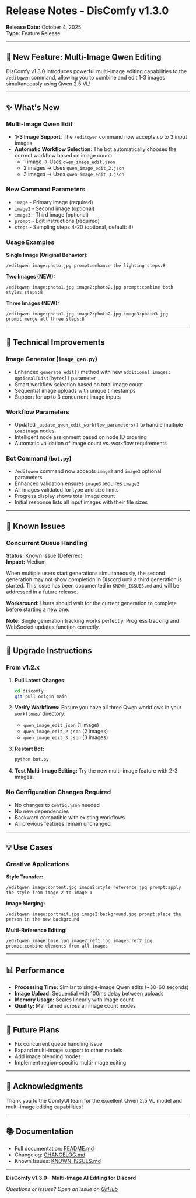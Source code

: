 # Release Notes - DisComfy v1.3.0

**Release Date:** October 4, 2025  
**Type:** Feature Release

---

## 🎉 New Feature: Multi-Image Qwen Editing

DisComfy v1.3.0 introduces powerful multi-image editing capabilities to the `/editqwen` command, allowing you to combine and edit 1-3 images simultaneously using Qwen 2.5 VL!

---

## ✨ What's New

### Multi-Image Qwen Edit
- **1-3 Image Support**: The `/editqwen` command now accepts up to 3 input images
- **Automatic Workflow Selection**: The bot automatically chooses the correct workflow based on image count:
  - 1 image → Uses `qwen_image_edit.json`
  - 2 images → Uses `qwen_image_edit_2.json`
  - 3 images → Uses `qwen_image_edit_3.json`

### New Command Parameters
- `image` - Primary image (required)
- `image2` - Second image (optional)
- `image3` - Third image (optional)
- `prompt` - Edit instructions (required)
- `steps` - Sampling steps 4-20 (optional, default: 8)

### Usage Examples

**Single Image (Original Behavior):**
```
/editqwen image:photo.jpg prompt:enhance the lighting steps:8
```

**Two Images (NEW):**
```
/editqwen image:photo1.jpg image2:photo2.jpg prompt:combine both styles steps:8
```

**Three Images (NEW):**
```
/editqwen image:photo1.jpg image2:photo2.jpg image3:photo3.jpg prompt:merge all three steps:8
```

---

## 🔧 Technical Improvements

### Image Generator (`image_gen.py`)
- Enhanced `generate_edit()` method with new `additional_images: Optional[List[bytes]]` parameter
- Smart workflow selection based on total image count
- Sequential image uploads with unique timestamps
- Support for up to 3 concurrent image inputs

### Workflow Parameters
- Updated `_update_qwen_edit_workflow_parameters()` to handle multiple `LoadImage` nodes
- Intelligent node assignment based on node ID ordering
- Automatic validation of image count vs. workflow requirements

### Bot Command (`bot.py`)
- `/editqwen` command now accepts `image2` and `image3` optional parameters
- Enhanced validation ensures `image3` requires `image2`
- All images validated for type and size limits
- Progress display shows total image count
- Initial response lists all input images with their file sizes

---

## 📝 Known Issues

### Concurrent Queue Handling
**Status:** Known Issue (Deferred)  
**Impact:** Medium

When multiple users start generations simultaneously, the second generation may not show completion in Discord until a third generation is started. This issue has been documented in `KNOWN_ISSUES.md` and will be addressed in a future release.

**Workaround:** Users should wait for the current generation to complete before starting a new one.

**Note:** Single generation tracking works perfectly. Progress tracking and WebSocket updates function correctly.

---

## 🚀 Upgrade Instructions

### From v1.2.x

1. **Pull Latest Changes:**
   ```bash
   cd discomfy
   git pull origin main
   ```

2. **Verify Workflows:**
   Ensure you have all three Qwen workflows in your `workflows/` directory:
   - `qwen_image_edit.json` (1 image)
   - `qwen_image_edit_2.json` (2 images)
   - `qwen_image_edit_3.json` (3 images)

3. **Restart Bot:**
   ```bash
   python bot.py
   ```

4. **Test Multi-Image Editing:**
   Try the new multi-image feature with 2-3 images!

### No Configuration Changes Required
- No changes to `config.json` needed
- No new dependencies
- Backward compatible with existing workflows
- All previous features remain unchanged

---

## 💡 Use Cases

### Creative Applications

**Style Transfer:**
```
/editqwen image:content.jpg image2:style_reference.jpg prompt:apply the style from image 2 to image 1
```

**Image Merging:**
```
/editqwen image:portrait.jpg image2:background.jpg prompt:place the person in the new background
```

**Multi-Reference Editing:**
```
/editqwen image:base.jpg image2:ref1.jpg image3:ref2.jpg prompt:combine elements from all images
```

---

## 📊 Performance

- **Processing Time:** Similar to single-image Qwen edits (~30-60 seconds)
- **Image Upload:** Sequential with 100ms delay between uploads
- **Memory Usage:** Scales linearly with image count
- **Quality:** Maintained across all image count modes

---

## 🔮 Future Plans

- Fix concurrent queue handling issue
- Expand multi-image support to other models
- Add image blending modes
- Implement region-specific multi-image editing

---

## 🙏 Acknowledgments

Thank you to the ComfyUI team for the excellent Qwen 2.5 VL model and multi-image editing capabilities!

---

## 📚 Documentation

- Full documentation: [README.md](README.md)
- Changelog: [CHANGELOG.md](CHANGELOG.md)
- Known Issues: [KNOWN_ISSUES.md](KNOWN_ISSUES.md)

---

**DisComfy v1.3.0 - Multi-Image AI Editing for Discord**

*Questions or issues? Open an issue on [GitHub](https://github.com/jmpijll/discomfy/issues)*

